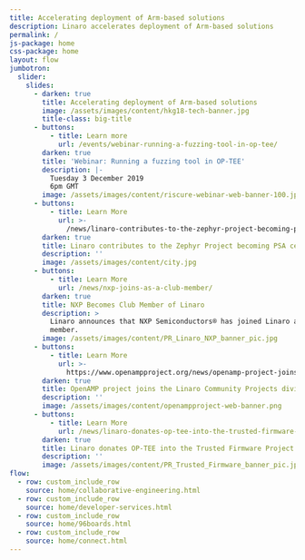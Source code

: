 ```yaml
---
title: Accelerating deployment of Arm-based solutions
description: Linaro accelerates deployment of Arm-based solutions
permalink: /
js-package: home
css-package: home
layout: flow
jumbotron:
  slider:
    slides:
      - darken: true
        title: Accelerating deployment of Arm-based solutions
        image: /assets/images/content/hkg18-tech-banner.jpg
        title-class: big-title
      - buttons:
          - title: Learn more
            url: /events/webinar-running-a-fuzzing-tool-in-op-tee/
        darken: true
        title: 'Webinar: Running a fuzzing tool in OP-TEE'
        description: |-
          Tuesday 3 December 2019
          6pm GMT
        image: /assets/images/content/riscure-webinar-web-banner-100.jpg
      - buttons:
          - title: Learn More
            url: >-
              /news/linaro-contributes-to-the-zephyr-project-becoming-psa-certified/
        darken: true
        title: Linaro contributes to the Zephyr Project becoming PSA certified
        description: ''
        image: /assets/images/content/city.jpg
      - buttons:
          - title: Learn More
            url: /news/nxp-joins-as-a-club-member/
        darken: true
        title: NXP Becomes Club Member of Linaro
        description: >
          Linaro announces that NXP Semiconductors® has joined Linaro as a Club
          member.
        image: /assets/images/content/PR_Linaro_NXP_banner_pic.jpg
      - buttons:
          - title: Learn More
            url: >-
              https://www.openampproject.org/news/openamp-project-joins-the-linaro-community-projects-division/
        darken: true
        title: OpenAMP project joins the Linaro Community Projects division
        description: ''
        image: /assets/images/content/openampproject-web-banner.png
      - buttons:
          - title: Learn More
            url: /news/linaro-donates-op-tee-into-the-trusted-firmware-project/
        darken: true
        title: Linaro donates OP-TEE into the Trusted Firmware Project
        description: ''
        image: /assets/images/content/PR_Trusted_Firmware_banner_pic.jpg
flow:
  - row: custom_include_row
    source: home/collaborative-engineering.html
  - row: custom_include_row
    source: home/developer-services.html
  - row: custom_include_row
    source: home/96boards.html
  - row: custom_include_row
    source: home/connect.html
---
```


